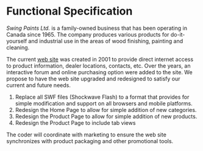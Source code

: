 Functional Specification
================
_Swing Paints Ltd._ is a family-owned business that has been operating in Canada since 1965. 
The company produces various products for do-it-yourself and industrial use in the areas of wood finishing, painting and cleaning.
 
The current [web site](www.swingpaints.com) was created in 2001 to provide direct internet access to product information, dealer locations, contacts, etc.  Over the years, an interactive forum and online purchasing option were added to the site.
We propose to have the web site upgraded and redesigned to satisfy our current and future needs.
 
1. Replace all SWF files (Shockwave Flash) to a format that provides for simple modification and support on all browsers and mobile platforms.
2. Redesign the Home Page to allow for simple addition of new categories.
3. Redesign the Product Page to allow for simple addition of new products.
4. Redesign the Product Page to include tab views
 
The coder will coordinate with marketing to ensure the web site synchronizes with product packaging and other promotional tools.
